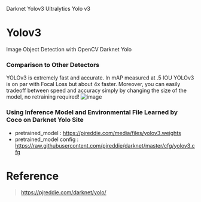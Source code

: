 Darknet Yolov3
Ultralytics Yolo v3

# Yolov3

Image Object Detection with OpenCV Darknet Yolo

### Comparison to Other Detectors
YOLOv3 is extremely fast and accurate. In mAP measured at .5 IOU YOLOv3 is on par with Focal Loss but about 4x faster. Moreover, you can easily tradeoff between speed and accuracy simply by changing the size of the model, no retraining required!
![image](https://user-images.githubusercontent.com/69446702/174701292-181529c3-746b-4eed-ac63-8a3ae653c4cb.png)


### Using Inference Model and Environmental File Learned by Coco on Darknet Yolo Site
- pretrained_model : https://pjreddie.com/media/files/yolov3.weights
- pretrained_model config : https://raw.githubusercontent.com/pjreddie/darknet/master/cfg/yolov3.cfg









# Reference
 > https://pjreddie.com/darknet/yolo/
